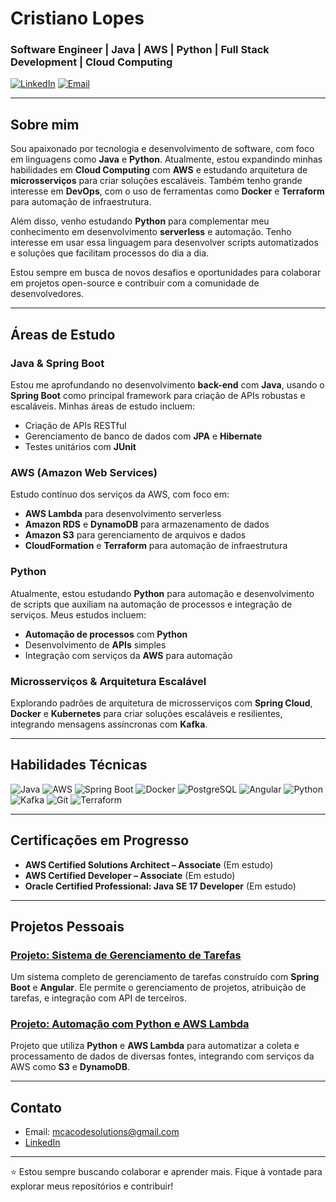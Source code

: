 # Cristiano Lopes

### Software Engineer | Java | AWS | Python | Full Stack Development | Cloud Computing

[![LinkedIn](https://img.shields.io/badge/-LinkedIn-blue?style=flat-square&logo=Linkedin&logoColor=white&link=https://www.linkedin.com/in/seu-perfil-linkedin/)]([https://www.linkedin.com/in/seu-perfil-linkedin/](https://www.linkedin.com/in/cristianoprogrammer/))
[![Email](https://img.shields.io/badge/Email-mcacodesolutions@gmail.com-red?style=flat-square&logo=gmail&logoColor=white&link=mailto:mcacodesolutions@gmail.com)](mailto:mcacodesolutions@gmail.com)

---

## Sobre mim

Sou apaixonado por tecnologia e desenvolvimento de software, com foco em linguagens como **Java** e **Python**. Atualmente, estou expandindo minhas habilidades em **Cloud Computing** com **AWS** e estudando arquitetura de **microsserviços** para criar soluções escaláveis. Também tenho grande interesse em **DevOps**, com o uso de ferramentas como **Docker** e **Terraform** para automação de infraestrutura.

Além disso, venho estudando **Python** para complementar meu conhecimento em desenvolvimento **serverless** e automação. Tenho interesse em usar essa linguagem para desenvolver scripts automatizados e soluções que facilitam processos do dia a dia.

Estou sempre em busca de novos desafios e oportunidades para colaborar em projetos open-source e contribuir com a comunidade de desenvolvedores.

---

## Áreas de Estudo

### Java & Spring Boot
Estou me aprofundando no desenvolvimento **back-end** com **Java**, usando o **Spring Boot** como principal framework para criação de APIs robustas e escaláveis. Minhas áreas de estudo incluem:
- Criação de APIs RESTful
- Gerenciamento de banco de dados com **JPA** e **Hibernate**
- Testes unitários com **JUnit**

### AWS (Amazon Web Services)
Estudo contínuo dos serviços da AWS, com foco em:
- **AWS Lambda** para desenvolvimento serverless
- **Amazon RDS** e **DynamoDB** para armazenamento de dados
- **Amazon S3** para gerenciamento de arquivos e dados
- **CloudFormation** e **Terraform** para automação de infraestrutura

### Python
Atualmente, estou estudando **Python** para automação e desenvolvimento de scripts que auxiliam na automação de processos e integração de serviços. Meus estudos incluem:
- **Automação de processos** com **Python**
- Desenvolvimento de **APIs** simples
- Integração com serviços da **AWS** para automação

### Microsserviços & Arquitetura Escalável
Explorando padrões de arquitetura de microsserviços com **Spring Cloud**, **Docker** e **Kubernetes** para criar soluções escaláveis e resilientes, integrando mensagens assíncronas com **Kafka**.

---

## Habilidades Técnicas

![Java](https://img.shields.io/badge/Java-ED8B00?style=for-the-badge&logo=java&logoColor=white)
![AWS](https://img.shields.io/badge/Amazon_AWS-232F3E?style=for-the-badge&logo=amazon-aws&logoColor=white)
![Spring Boot](https://img.shields.io/badge/Spring_Boot-6DB33F?style=for-the-badge&logo=spring-boot&logoColor=white)
![Docker](https://img.shields.io/badge/Docker-2496ED?style=for-the-badge&logo=docker&logoColor=white)
![PostgreSQL](https://img.shields.io/badge/PostgreSQL-316192?style=for-the-badge&logo=postgresql&logoColor=white)
![Angular](https://img.shields.io/badge/Angular-DD0031?style=for-the-badge&logo=angular&logoColor=white)
![Python](https://img.shields.io/badge/Python-3776AB?style=for-the-badge&logo=python&logoColor=white)
![Kafka](https://img.shields.io/badge/Apache_Kafka-231F20?style=for-the-badge&logo=apache-kafka&logoColor=white)
![Git](https://img.shields.io/badge/Git-F05032?style=for-the-badge&logo=git&logoColor=white)
![Terraform](https://img.shields.io/badge/Terraform-623CE4?style=for-the-badge&logo=terraform&logoColor=white)

---

## Certificações em Progresso

- **AWS Certified Solutions Architect – Associate** (Em estudo)
- **AWS Certified Developer – Associate** (Em estudo)
- **Oracle Certified Professional: Java SE 17 Developer** (Em estudo)

---

## Projetos Pessoais

### [Projeto: Sistema de Gerenciamento de Tarefas](#)
Um sistema completo de gerenciamento de tarefas construído com **Spring Boot** e **Angular**. Ele permite o gerenciamento de projetos, atribuição de tarefas, e integração com API de terceiros.

### [Projeto: Automação com Python e AWS Lambda](#)
Projeto que utiliza **Python** e **AWS Lambda** para automatizar a coleta e processamento de dados de diversas fontes, integrando com serviços da AWS como **S3** e **DynamoDB**.

---

## Contato

- Email: [mcacodesolutions@gmail.com](mailto:mcacodesolutions@gmail.com)
- [LinkedIn](https://www.linkedin.com/in/cristianoprogrammer/)

---

⭐️ Estou sempre buscando colaborar e aprender mais. Fique à vontade para explorar meus repositórios e contribuir!
